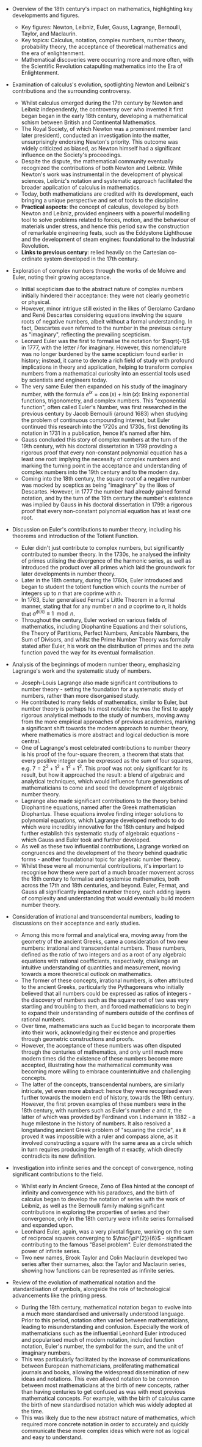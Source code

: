 - Overview of the 18th century's impact on mathematics, highlighting key developments and figures.
	- Key figures: Newton, Leibniz, Euler, Gauss, Lagrange, Bernoulli, Taylor, and Maclaurin. 
	- Key topics: Calculus, notation, complex numbers, number theory, probability theory, the acceptance of theoretical mathematics and the era of enlightenment.
	- Mathematical discoveries were occurring more and more often, with the Scientific Revolution catapulting mathematics into the Era of Enlightenment.

- Examination of calculus's evolution, spotlighting Newton and Leibniz's contributions and the surrounding controversy.
	- Whilst calculus emerged during the 17th century by Newton and Leibniz independently, the controversy over who invented it first began began in the early 18th century, developing a mathematical schism between British and Continental Mathematics.
	- The Royal Society, of which Newton was a prominent member (and later president), conducted an investigation into the matter, unsurprisingly endorsing Newton's priority. This outcome was widely criticized as biased, as Newton himself had a significant influence on the Society's proceedings.
	- Despite the dispute, the mathematical community eventually recognized the contributions of both Newton and Leibniz. While Newton's work was instrumental in the development of physical sciences, Leibniz's notation and systematic approach facilitated the broader application of calculus in mathematics.
	- Today, both mathematicians are credited with its development, each bringing a unique perspective and set of tools to the discipline.
	- **Practical aspects**: the concept of calculus, developed by both Newton and Leibniz, provided engineers with a powerful modelling tool to solve problems related to forces, motion, and the behaviour of materials under stress, and hence this period saw the construction of remarkable engineering feats, such as the Eddystone Lighthouse and the development of steam engines: foundational to the Industrial Revolution.
	- **Links to previous century**: relied heavily on the Cartesian co-ordinate system developed in the 17th century.

- Exploration of complex numbers through the works of de Moivre and Euler, noting their growing acceptance.
	- Initial scepticism due to the abstract nature of complex numbers initially hindered their acceptance: they were not clearly geometric or physical.
	- However, minor intrigue still existed in the likes of Gerolamo Cardano and René Descartes considering equations involving the square roots of negative numbers, albeit without a formal understanding. In fact, Descartes even referred to the number in the previous century as "imaginary", reflecting the prevailing scepticism.
	- Leonard Euler was the first to formalise the notation for $\sqrt{-1}$ in 1777, with the letter $i$ for imaginary. However, this nomenclature was no longer burdened by the same scepticism found earlier in history; instead, it came to denote a rich field of study with profound implications in theory and application, helping to transform complex numbers from a mathematical curiosity into an essential tools used by scientists and engineers today.
	- The very same Euler then expanded on his study of the imaginary number, with the formula $e^{ix}=\cos(x)+i\sin(x)$: linking exponential functions, trigonometry, and complex numbers. This "exponential function", often called Euler's Number, was first researched in the previous century by Jacob Bernoulli (around 1683) when studying the problem of continuous compounding interest, but Euler continued this research into the 1720s and 1730s, first denoting its notation in 1731 in a publication, hence it's named after him. 
	- Gauss concluded this story of complex numbers at the turn of the 19th century, with his doctoral dissertation in 1799 providing a rigorous proof that every non-constant polynomial equation has a least one root: implying the necessity of complex numbers and marking the turning point in the acceptance and understanding of complex numbers into the 19th century and to the modern day.
	- Coming into the 18th century, the square root of a negative number was mocked by sceptics as being "imaginary" by the likes of Descartes. However, in 1777 the number had already gained formal notation, and by the turn of the 19th century the number's existence was implied by Gauss in his doctoral dissertation in 1799: a rigorous proof that every non-constant polynomial equation has at least one root.

- Discussion on Euler's contributions to number theory, including his theorems and introduction of the Totient Function.
	- Euler didn't just contribute to complex numbers, but significantly contributed to number theory. In the 1730s, he analysed the infinity of primes utilising the divergence of the harmonic series, as well as introduced the product over all primes which laid the groundwork for later developments in number theory.
	- Later in the 18th century, during the 1760s, Euler introduced and began to student the totient function which counts the number of integers up to $n$ that are coprime with $n$.
	- In 1763, Euler generalised Fermat's Little Theorem in a formal manner, stating that for any number $n$ and $a$ coprime to $n$, it holds that $a^{\phi(n)} \equiv 1 \mod n$.
	- Throughout the century, Euler worked on various fields of mathematics, including Diophantine Equations and their solutions, the Theory of Partitions, Perfect Numbers, Amicable Numbers, the Sum of Divisors, and whilst the Prime Number Theory was formally stated after Euler, his work on the distribution of primes and the zeta function paved the way for its eventual formalisation.

- Analysis of the beginnings of modern number theory, emphasizing Lagrange's work and the systematic study of numbers.
	- Joseph-Louis Lagrange also made significant contributions to number theory - setting the foundation for a systematic study of numbers, rather than more disorganised study.
	- He contributed to many fields of mathematics, similar to Euler, but number theory is perhaps his most notable: he was the first to apply rigorous analytical methods to the study of numbers, moving away from the more empirical approaches of previous academics, marking a significant shift towards the modern approach to number theory, where mathematics is more abstract and logical deduction is more central.
	- One of Lagrange's most celebrated contributions to number theory is his proof of the four-square theorem, a theorem that stats that every positive integer can be expressed as the sum of four squares, e.g. $7=2^{2}+1^{2}+1^{2}+1^{2}$. This proof was not only significant for its result, but how it approached the result: a blend of algebraic and analytical techniques, which would influence future generations of mathematicians to come and seed the development of algebraic number theory.
	- Lagrange also made significant contributions to the theory behind Diophantine equations, named after the Greek mathematician Diophantus. These equations involve finding integer solutions to polynomial equations, which Lagrange developed methods to do which were incredibly innovative for the 18th century and helped further establish this systematic study of algebraic equations - which Gauss and Euler took and further developed.
	- As well as these two influential contributions, Lagrange worked on congruences and the development of the theory behind quadratic forms - another foundational topic for algebraic number theory.
	- Whilst these were all monumental contributions, it's important to recognise how these were part of a much broader movement across the 18th century to formalise and systemise mathematics, both across the 17th and 18th centuries, and beyond. Euler, Fermat, and Gauss all significantly impacted number theory, each adding layers of complexity and understanding that would eventually build modern number theory.

- Consideration of irrational and transcendental numbers, leading to discussions on their acceptance and early studies.
	- Among this more formal and analytical era, moving away from the geometry of the ancient Greeks, came a consideration of two new numbers: irrational and transcendental numbers. These numbers, defined as the ratio of two integers and as a root of any algebraic equations with rational coefficients, respectively, challenge an intuitive understanding of quantities and measurement, moving towards a more theoretical outlook on mathematics.
	- The former of these concepts, irrational numbers, is often attributed to the ancient Greeks, particularly the Pythagoreans who initially believed that all numbers could be expressed as ratios of integers - the discovery of numbers such as the square root of two was very startling and troubling to them, and forced mathematicians to begin to expand their understanding of numbers outside of the confines of rational numbers.
	- Over time, mathematicians such as Euclid began to incorporate them into their work, acknowledging their existence and properties through geometric constructions and proofs.
	- However, the acceptance of these numbers was often disputed through the centuries of mathematics, and only until much more modern times did the existence of these numbers become more accepted, illustrating how the mathematical community was becoming more willing to embrace counterintuitive and challenging concepts. 
	- The latter of the concepts, transcendental numbers, are similarly intricate, yet even more abstract: hence they were recognised even further towards the modern end of history, towards the 19th century. However, the first proven examples of these numbers were in the 18th century, with numbers such as Euler's number $e$ and $\pi$, the latter of which was provided by Ferdinand von Lindemann in 1882 - a huge milestone in the history of numbers. It also resolved a longstanding ancient Greek problem of "squaring the circle", as it proved it was impossible with a ruler and compass alone, as it involved constructing a square with the same area as a circle which in turn requires producing the length of $\pi$ exactly, which directly contradicts its new definition.

- Investigation into infinite series and the concept of convergence, noting significant contributions to the field.
	- Whilst early in Ancient Greece, Zeno of Elea hinted at the concept of infinity and convergence with his paradoxes, and the birth of calculus began to develop the notation of series with the work of Leibniz, as well as the Bernoulli family making significant contributions in exploring the properties of series and their convergence, only in the 18th century were infinite series formalised and expanded upon.
	- Leonhard Euler, again, was a very pivotal figure, working on the sum of reciprocal squares converging to $\frac{\pi^{2}}{6}$ - significant contributing to the famous "Basel problem". Euler demonstrated the power of infinite series.
	- Two new names, Brook Taylor and Colin Maclaurin developed two series after their surnames, also: the Taylor and Maclaurin series, showing how functions can be represented as infinite series.

- Review of the evolution of mathematical notation and the standardisation of symbols, alongside the role of technological advancements like the printing press.
	- During the 18th century, mathematical notation began to evolve into a much more standardised and universally understood language. Prior to this period, notation often varied between mathematicians, leading to misunderstanding and confusion. Especially the work of mathematicians such as the influential Leonhard Euler introduced and popularised much of modern notation, included function notation, Euler's number, the symbol for the sum, and the unit of imaginary numbers.
	- This was particularly facilitated by the increase of communications between European mathematicians, proliferating mathematical journals and books, allowing the widespread dissemination of new ideas and notations. This even allowed notation to be common between most mathematicians at the birth of new concepts, rather than having centuries to get confused as was with most previous mathematical concepts. For example, with the birth of calculus came the birth of new standardised notation which was widely adopted at the time.
	- This was likely due to the new abstract nature of mathematics, which required more concrete notation in order to accurately and quickly communicate these more complex ideas which were not as logical and easy to understand.